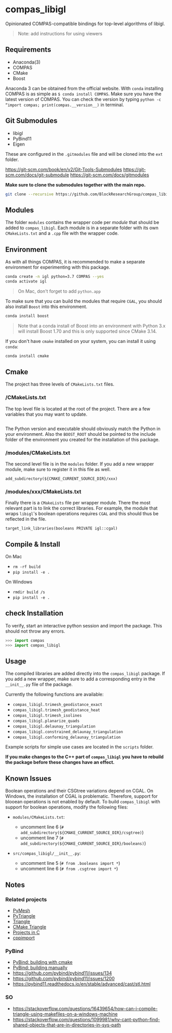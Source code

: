 # compas_libigl

Opinionated COMPAS-compatible bindings for top-level algorithms of libigl.

> Note: add instructions for using viewers

## Requirements

* Anaconda(3)
* COMPAS
* CMake
* Boost

Anaconda 3 can be obtained from the official website. With `conda` installing COMPAS is as simple as `$ conda install COMPAS`. Make sure you have the latest version of COMPAS. You can check the version by typing `python -c “import compas; print(compas.__version__)` in terminal.

## Git Submodules

* libigl
* PyBind11
* Eigen

These are configured in the `.gitmodules` file and will be cloned into the `ext` folder.

<https://git-scm.com/book/en/v2/Git-Tools-Submodules>
<https://git-scm.com/docs/git-submodule>
<https://git-scm.com/docs/gitmodules>

**Make sure to clone the submodules together with the main repo.**

```bash
git clone --recursive https://github.com/BlockResearchGroup/compas_libigl.git
```

## Modules

The folder `modules` contains the wrapper code per *module* that should be added to `compas_libigl`.
Each module is in a separate folder with its own `CMakeLists.txt` and a `.cpp` file with the wrapper code.

## Environment

As with all things COMPAS, it is recommended to make a separate environment for experimenting with this package.

```bash
conda create -n igl python=3.7 COMPAS --yes
conda activate igl
```

> On Mac, don't forget to add `python.app`

To make sure that you can build the modules that require `CGAL`, you should also install `Boost` into this environment.

```bash
conda install boost
```

> Note that a conda install of Boost into an environment with Python 3.x will install Boost 1.70 and this is only supported since CMake 3.14.

If you don't have `cmake` installed on your system, you can install it using `conda`:

```bash
conda install cmake
```

## Cmake

The project has three levels of `CMakeLists.txt` files.

### /CMakeLists.txt

The top level file is located at the root of the project. There are a few variables that you may want to update.

```make
```

The Python version and executable should obviously match the Python in your environment. Also the `BOOST_ROOT` should be pointed to the include folder of the environment you created for the installation of this package.

### /modules/CMakeLists.txt

The second level file is in the `modules` folder. If you add a new wrapper module, make sure to register it in this file as well.

```make
add_subdirectory(${CMAKE_CURRENT_SOURCE_DIR}/xxx)
```

### /modules/xxx/CMakeLists.txt

Finally there is a `CMakeLists` file per wrapper module. There the most relevant part is to link the correct libraries. For example, the module that wraps `libigl`'s boolean operations requires `CGAL` and this should thus be reflected in the file.

```make
target_link_libraries(booleans PRIVATE igl::cgal)
```

## Compile & Install

On Mac

* `rm -rf build`
* `pip install -e .`

On Windows

* `rmdir build /s`
* `pip install -e .`

## check Installation

To verify, start an interactive python session and import the package. This should not throw any errors.

```python
>>> import compas
>>> import compas_libigl
```

## Usage

The compiled libraries are added directly into the `compas_libigl` package.
If you add a new wrapper, make sure to add a corresponding entry in the `__init__.py` file of the package.

Currently the following functions are available:

* `compas_libigl.trimesh_geodistance_exact`
* `compas_libigl.trimesh_geodistance_heat`
* `compas_libigl.trimesh_isolines`
* `compas_libigl.planarize_quads`
* `compas_libigl.delaunay_triangulation`
* `compas_libigl.constrained_delaunay_triangulation`
* `compas_libigl.conforming_delaunay_triangulation`

Example scripts for simple use cases are located in the `scripts` folder.

**If you make changes to the C++ part of `compas_libigl` you have to rebuild the package before these changes have an effect.**

## Known Issues

Boolean operations and their CSGtree variations depend on CGAL.
On Windows, the installation of CGAL is problematic.
Therefore, support for blooean operations is not enabled by default.
To build `compas_libigl` with support for boolean operations, modify the following files:

* `modules/CMakeLists.txt`:

  * uncomment line 6 (`# add_subdirectory(${CMAKE_CURRENT_SOURCE_DIR}/csgtree)`)
  * uncomment line 7 (`# add_subdirectory(${CMAKE_CURRENT_SOURCE_DIR}/booleans)`)

* `src/compas_libigl/__init__.py`:

  * uncomment line 5 (`# from .booleans import *`)
  * uncomment line 6 (`# from .csgtree import *`)

## Notes

### Related projects

* [PyMesh](https://github.com/PyMesh/PyMesh)
* [PyTriangle](https://github.com/pletzer/pytriangle)
* [Triangle](https://github.com/drufat/triangle)
* [CMake Triangle](https://github.com/wo80/Triangle)
* [Projects in C](https://userpages.umbc.edu/~rostamia/cbook/triangle.html)
* [cppimport](https://github.com/tbenthompson/cppimport)

### PyBind

* [PyBind: building with cmake](https://pybind11.readthedocs.io/en/stable/compiling.html#building-with-cmake)
* [PyBind: building manually](https://pybind11.readthedocs.io/en/stable/compiling.html#building-manually)
* <https://github.com/pybind/pybind11/issues/134>
* <https://github.com/pybind/pybind11/issues/1200>
* <https://pybind11.readthedocs.io/en/stable/advanced/cast/stl.html>

### SO

* <https://stackoverflow.com/questions/16439654/how-can-i-compile-triangle-using-makefiles-on-a-windows-machine>
* <https://stackoverflow.com/questions/1099981/why-cant-python-find-shared-objects-that-are-in-directories-in-sys-path>
